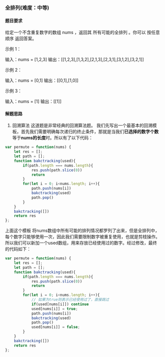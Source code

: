 ### 全排列(难度：中等)

#### 题目要求
给定一个不含重复数字的数组 nums ，返回其 所有可能的全排列 。你可以 按任意顺序 返回答案。

示例 1：

输入：nums = [1,2,3]
输出：[[1,2,3],[1,3,2],[2,1,3],[2,3,1],[3,1,2],[3,2,1]]

示例 2：

输入：nums = [0,1]
输出：[[0,1],[1,0]]

示例 3：

输入：nums = [1]
输出：[[1]]

#### 解题思路
1. 回溯算法
这道题是非常经典的回溯算法题。
我们先写出一个最基本的回溯模板，首先我们需要明确每次递归的终止条件，那就是当我们**已选择的数字个数**等于**nums的长度**时。所以有了以下代码：

```JavaScript
var permute = function(nums) {
    let res = [];
    let path = [];
    function bakctracking(used){
        if(path.length === nums.length){
            res.push(path.slice(0))
            return
        }
        for(let i = 0; i<nums.length; i++){
            path.push(nums[i])
            bakctracking(used)
            path.pop()
        }
    }
    bakctracking([])
    return res
};
```
上面这个模板 将nums数组中所有可能的排列情况都罗列了出来，但是全排列中，每个数字只能够使用一次，因此我们需要限制数字被重复使用，也就是剪枝操作。所以我们可以新加一个used数组，用来存放已经使用过的数字。经过修改，最终的代码如下：
```JavaScript
var permute = function(nums) {
    let res = [];
    let path = [];
    function bakctracking(used){
        if(path.length === nums.length){
            res.push(path.slice(0))
            return
        }
        for(let i = 0; i<nums.length; i++){
        	// 如果为true则表示已经使用过了，直接跳过
            if(used[nums[i]]) continue
            used[nums[i]] = true;
            path.push(nums[i])
            bakctracking(used)
            path.pop()
            used[nums[i]] = false;
        }
    }
    bakctracking([])
    return res
};
```